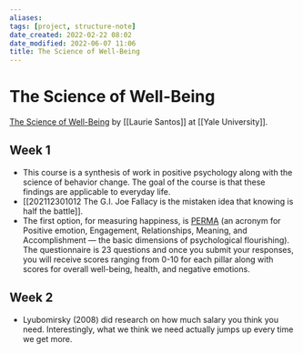 ```yaml
---
aliases:
tags: [project, structure-note]
date_created: 2022-02-22 08:02
date_modified: 2022-06-07 11:06
title: The Science of Well-Being
---
```


# The Science of Well-Being

[The Science of Well-Being](https://www.coursera.org/learn/the-science-of-well-being/home/welcome) by [[Laurie Santos]] at [[Yale University]].

## Week 1

- This course is a synthesis of work in positive psychology along with the science of behavior change. The goal of the course is that these findings are applicable to everyday life.
- [[202112301012 The G.I. Joe Fallacy is the mistaken idea that knowing is half the battle]].
- The first option, for measuring happiness, is [PERMA](https://yalesurvey.ca1.qualtrics.com/jfe/form/SV_dmWAB2LoFzOk25n?user_id=fbbe3be22545d8ff6574b2d77371b01626c028fc) (an acronym for Positive emotion, Engagement, Relationships, Meaning, and Accomplishment — the basic dimensions of psychological flourishing). The questionnaire is 23 questions and once you submit your responses, you will receive scores ranging from 0-10 for each pillar along with scores for overall well-being, health, and negative emotions.

## Week 2

- Lyubomirsky (2008) did research on how much salary you think you need. Interestingly, what we think we need actually jumps up every time we get more.
